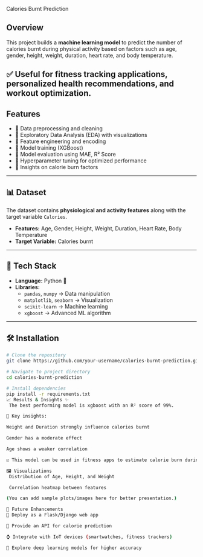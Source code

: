  Calories Burnt Prediction 

## Overview  
This project builds a **machine learning model** to predict the number of calories burnt during physical activity based on factors such as age, gender, height, weight, duration, heart rate, and body temperature.  

✅ Useful for fitness tracking applications, personalized health recommendations, and workout optimization.  
---

## Features  

- 🔹 Data preprocessing and cleaning  
- 🔹 Exploratory Data Analysis (EDA) with visualizations  
- 🔹 Feature engineering and encoding  
- 🔹 Model training (XGBoost)  
- 🔹 Model evaluation using MAE, R² Score  
- 🔹 Hyperparameter tuning for optimized performance  
- 🔹 Insights on calorie burn factors  

---

## 📊 Dataset  

The dataset contains **physiological and activity features** along with the target variable `Calories`.  

- **Features:** Age, Gender, Height, Weight, Duration, Heart Rate, Body Temperature  
- **Target Variable:** Calories burnt  

---

## 🚀 Tech Stack  

- **Language:** Python 🐍  
- **Libraries:**  
  - `pandas`, `numpy` → Data manipulation  
  - `matplotlib`, `seaborn` → Visualization  
  - `scikit-learn` → Machine learning  
  - `xgboost` → Advanced ML algorithm  

---

## 🛠️ Installation  

```bash
# Clone the repository
git clone https://github.com/your-username/calories-burnt-prediction.git

# Navigate to project directory
cd calories-burnt-prediction

# Install dependencies
pip install -r requirements.txt
📈 Results & Insights ✨
 The best performing model is xgboost with an R² score of 99%.

🔑 Key insights:

Weight and Duration strongly influence calories burnt

Gender has a moderate effect

Age shows a weaker correlation

☑️ This model can be used in fitness apps to estimate calorie burn during workouts.

🖼️ Visualizations
 Distribution of Age, Height, and Weight

 Correlation heatmap between features

(You can add sample plots/images here for better presentation.)

🔮 Future Enhancements
🚀 Deploy as a Flask/Django web app

📡 Provide an API for calorie prediction

⌚ Integrate with IoT devices (smartwatches, fitness trackers)

🤖 Explore deep learning models for higher accuracy
